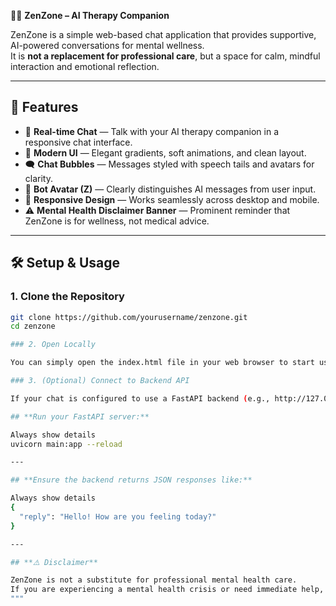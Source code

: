 🧘‍♀️ **ZenZone – AI Therapy Companion**

ZenZone is a simple web-based chat application that provides supportive, AI-powered conversations for mental wellness.  
It is **not a replacement for professional care**, but a space for calm, mindful interaction and emotional reflection.

---

## 🚀 **Features**

- 💬 **Real-time Chat** — Talk with your AI therapy companion in a responsive chat interface.  
- 🎨 **Modern UI** — Elegant gradients, soft animations, and clean layout.  
- 🗨️ **Chat Bubbles** — Messages styled with speech tails and avatars for clarity.  
- 🤖 **Bot Avatar (Z)** — Clearly distinguishes AI messages from user input.  
- 📱 **Responsive Design** — Works seamlessly across desktop and mobile.  
- ⚠️ **Mental Health Disclaimer Banner** — Prominent reminder that ZenZone is for wellness, not medical advice.

---

## 🛠️ **Setup & Usage**

### 1. Clone the Repository
```bash
git clone https://github.com/yourusername/zenzone.git
cd zenzone

### 2. Open Locally

You can simply open the index.html file in your web browser to start using the app.

### 3. (Optional) Connect to Backend API

If your chat is configured to use a FastAPI backend (e.g., http://127.0.0.1:8000/chat):

## **Run your FastAPI server:**

Always show details
uvicorn main:app --reload

---

## **Ensure the backend returns JSON responses like:**

Always show details
{
  "reply": "Hello! How are you feeling today?"
}

---

## **⚠️ Disclaimer**

ZenZone is not a substitute for professional mental health care.
If you are experiencing a mental health crisis or need immediate help, please contact emergency services or a licensed mental health professional.
"""
